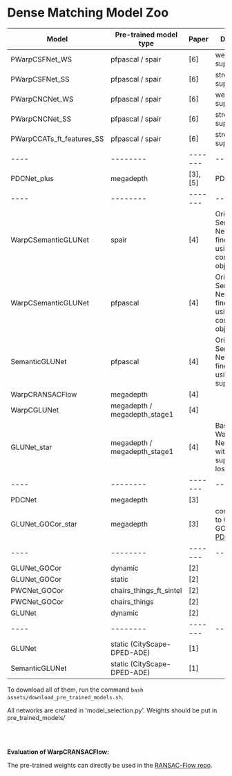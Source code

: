 
# Dense Matching Model Zoo

| Model        | Pre-trained model type | Paper | Description | Link [all](https://drive.google.com/drive/folders/1LVrwAHDvVxsqzaGtd409wHv8cSPeLj1i?usp=sharing) |
|--------------|------------------------|-------------------------------------|------|------|
| PWarpCSFNet_WS | pfpascal / spair  | [6] | weakly-supervised | [pfpascal](https://drive.google.com/file/d/1wtY_Lt5WD5GDQ5f-y8IxYgFfwLvIsM3w/view?usp=sharing) / [spair](https://drive.google.com/file/d/1TK4CDi0X3nlkGRv6TVTfFtRLS9w3LQIP/view?usp=sharing) 
| PWarpCSFNet_SS | pfpascal / spair  | [6] | strongly-supervised |  [pfpascal](https://drive.google.com/file/d/1EYonyRBYl5RND2LSXYT24v2vaEaABOe0/view?usp=sharing) /  [spair](https://drive.google.com/file/d/1zLi1PztBu_QvHrHbObo3evSMTZnqctnw/view?usp=sharing)
| PWarpCNCNet_WS |  pfpascal / spair  | [6] | weakly-supervised | [pfpascal](https://drive.google.com/file/d/1xwS7qnjngO9mfeRUkwFJAdlz-GBLDxXz/view?usp=sharing) / [spair](https://drive.google.com/file/d/1lzMXLmeTROi2BEpIhdWA-wVXdoi88-Sg/view?usp=sharing)
|PWarpCNCNet_SS |pfpascal / spair  | [6] | strongly-supervised |  [pfpascal](https://drive.google.com/file/d/1hv8oS5L5ncO_z2_I3T7a558PqRCLo7SO/view?usp=sharing) / [spair](https://drive.google.com/file/d/1dQqBiVpT-ZiyMdy7JmMCZXBjXrBC661r/view?usp=sharing)
|PWarpCCATs_ft_features_SS |pfpascal / spair  | [6] | strongly-supervised | [pfpascal](https://drive.google.com/file/d/1VmUook2CCFHexRh1u5WkUBs-G0dloMBa/view?usp=sharing) / 
| ---- | -------- | -------| ---  | --- |
| PDCNet_plus      | megadepth  |  [3], [5] |   PDC-Net+       |  [model](https://drive.google.com/file/d/151X9ovbOG35tbPjioV5CYk_5GKQ8FErw/view?usp=sharing) 
| ---- | -------- | -------| ---  | --- |
| WarpCSemanticGLUNet       | spair  |  [4] |   Original SemanticGLU-Net is finetuned using our warp consistency objective      |  [model](https://drive.google.com/file/d/1aLZ8MoV_fHFScx__WWmqxZMm3k3MuEpr/view?usp=sharing)
| WarpCSemanticGLUNet       | pfpascal  |  [4] |    Original SemanticGLU-Net is finetuned using our warp consistency objective    |  [model](https://drive.google.com/file/d/1m_1dSa3cmUOmDWL4A1PBLEm6VW8O7x2x/view?usp=sharing)
| SemanticGLUNet      | pfpascal  |   [4] |   Original SemanticGLU-Net is finetuned using warp supervision                             |  [model](https://drive.google.com/file/d/1rhOXoYjO5QPnvcmHX45NCyevqCUx2YmH/view?usp=sharing)
| WarpCRANSACFlow       | megadepth   |        [4]                             | | [model](https://drive.google.com/file/d/1bKiwQ9tLIPi5KvQJHAT43d-zP5HCtOJW/view?usp=sharing)
| WarpCGLUNet      | megadepth  /    megadepth_stage1  |  [4] |                                     |  [megadepth](https://drive.google.com/file/d/1ztQL04eSxleXAIRmInFjHY3tqK6n_iyA/view?usp=sharing) / [megadepth_stage1](https://drive.google.com/file/d/1vnYpYoqBNWg1EcBSkQm65en_IdsEbbX2/view?usp=sharing)
| GLUNet_star       | megadepth /    megadepth_stage1  |  [4] |        Baseline for WarpCGLU-Net, trained with warp-supervision loss only   |  [megadepth](https://drive.google.com/file/d/1udUBzDkHoe6AggpZ8tRjYrljt3au0-rh/view?usp=sharing)  / [megadepth_stage1](https://drive.google.com/file/d/1PtLuTtO9kOCM_IO7WtW8xqbQDzQ9xixi/view?usp=sharing)
| ---- | -------- | -------| ---  | --- |
| PDCNet       | megadepth              |  [3] |                                   |  [model](https://drive.google.com/file/d/1nOpC0MFWNV8N6ue0csed4I2K_ffX64BL/view?usp=sharing)    |
| GLUNet_GOCor_star | megadepth              | [3] |corresponds to GLU-Net-GOCor* in [PDCNet](https://arxiv.org/abs/2101.01710) |    [model](https://drive.google.com/file/d/1bU6ZPMGsyzZJdAE5gmuxYjgxyVzwcLPj/view?usp=sharing)  |
| ---- | -------- | -------| ---  | --- |
| GLUNet_GOCor | dynamic                |  [2] |                                   | [model](https://drive.google.com/file/d/1j8lUIRf39wECSNMHJqnu42VoBi6mWd-v/view?usp=sharing)     |
| GLUNet_GOCor | static                 | [2] |                                    |  [model](https://drive.google.com/file/d/1f-XOVJlMUmmFsQojB7KuiBfX3nXJA_Er/view?usp=sharing)    |
| PWCNet_GOCor | chairs_things_ft_sintel   |            [2]          |                                     |  [model](https://drive.google.com/file/d/1oL07Fv5qz_H3EzZE2NmmZRR06x8fK3Jn/view?usp=sharing)    |
| PWCNet_GOCor | chairs_things          | [2] |                                    | [model](https://drive.google.com/file/d/1ofkmCZR7xyUgzreyL7B5QXSl5ZljkMLo/view?usp=sharing)     |
| GLUNet       | dynamic     |  [2] |                                   |   [model](https://drive.google.com/file/d/1SoCEg0IKfbkTu7aD5HnxIRKirjn3EJte/view?usp=sharing)   |
| ---- | -------- | -------| ---  | --- |
| GLUNet       | static (CityScape-DPED-ADE)     | [1] |                                    |  [model](https://drive.google.com/file/d/1cu_8lwhuqeNsIxEsuB6ihDBzz-yLW_L5/view?usp=sharing)    |
| SemanticGLUNet   | static (CityScape-DPED-ADE) |  [1] |     |  [model](https://drive.google.com/file/d/15cDS1tyySMn-SHBUIa-pS1VY8-zbp0hO/view?usp=sharing)


To download all of them, run the command ```bash assets/download_pre_trained_models.sh```. 

All networks are created in 'model_selection.py'. Weights should be put in pre_trained_models/


<br />
<br />

**Evaluation of WarpCRANSACFlow:**

The pre-trained weights can directly be used in the [RANSAC-Flow repo](https://github.com/XiSHEN0220/RANSAC-Flow). 